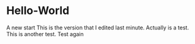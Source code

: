 # Hello-World
A new start
This is the version that I edited last minute.
Actually is a test.
This is another test.
Test again
